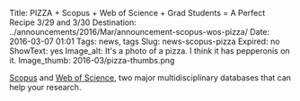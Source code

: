 Title: PIZZA + Scopus + Web of Science + Grad Students = A Perfect Recipe 3/29 and 3/30 
Destination: ../announcements/2016/Mar/announcement-scopus-wos-pizza/
Date: 2016-03-07 01:01 
Tags: news, tags 
Slug: news-scopus-pizza 
Expired: no
ShowText: yes
Image_alt: It's a photo of a pizza. I think it has pepperonis on it.
Image_thumb: 2016-03/pizza-thumbs.png

<p><a href="http://www-scopus-com.proxy.bc.edu/" target="_blank">Scopus</a> and <a href="http://apps.webofknowledge.com.proxy.bc.edu/" target="_blank">Web of Science</a>, two major multidisciplinary databases that can help your research.</p>

